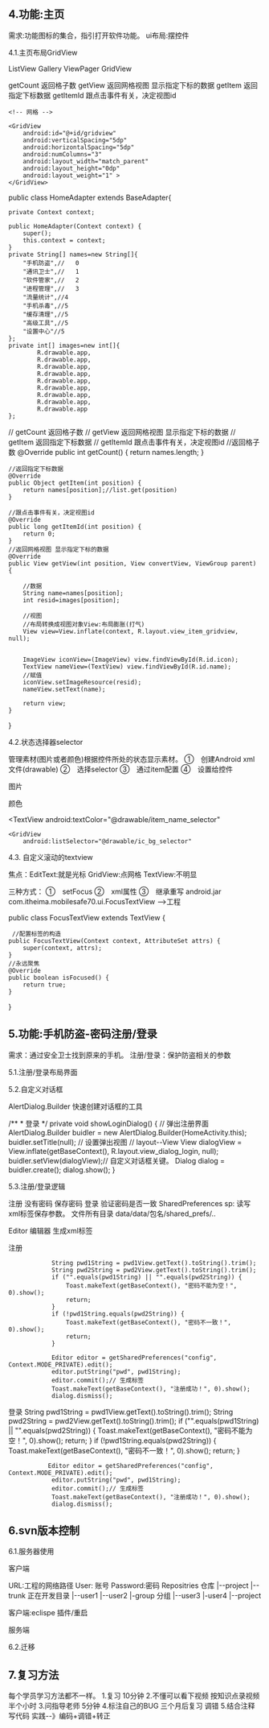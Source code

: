 ## 4.功能:主页 ##

需求:功能图标的集合，指引打开软件功能。
ui布局:摆控件

4.1.主页布局GridView

ListView  Gallery ViewPager  GridView

getCount	返回格子数
getView	    返回网格视图 显示指定下标的数据
getItem	    返回指定下标数据
getItemId	跟点击事件有关，决定视图id


    <!-- 网格 -->

    <GridView
        android:id="@+id/gridview"
        android:verticalSpacing="5dp"
        android:horizontalSpacing="5dp"
        android:numColumns="3"
        android:layout_width="match_parent"
        android:layout_height="0dp"
        android:layout_weight="1" >
    </GridView>


public class HomeAdapter extends BaseAdapter{
	
	private Context context;
	
	public HomeAdapter(Context context) {
		super();
		this.context = context;
	}
	private String[] names=new String[]{
		"手机防盗",//	0
		"通讯卫士",//	1
		"软件管家",//	2
		"进程管理",//	3
		"流量统计",//4	
		"手机杀毒",//5
		"缓存清理",//5
		"高级工具",//5
		"设置中心"//5
	};
	private int[] images=new int[]{
			R.drawable.app,
			R.drawable.app,
			R.drawable.app,
			R.drawable.app,
			R.drawable.app,
			R.drawable.app,
			R.drawable.app,
			R.drawable.app,
			R.drawable.app
	};

//	getCount	返回格子数
//	getView	返回网格视图 显示指定下标的数据
//	getItem	返回指定下标数据
//	getItemId	跟点击事件有关，决定视图id
	//返回格子数
	@Override
	public int getCount() {
		return names.length;
	}

	//返回指定下标数据
	@Override
	public Object getItem(int position) {
		return names[position];//list.get(position)
	}

	//跟点击事件有关，决定视图id
	@Override
	public long getItemId(int position) {
		return 0;
	}
	//返回网格视图 显示指定下标的数据
	@Override
	public View getView(int position, View convertView, ViewGroup parent) {
		
		//数据
		String name=names[position];
		int resid=images[position];
		
		//视图
		//布局转换成视图对象View:布局膨胀(打气)
		View view=View.inflate(context, R.layout.view_item_gridview, null);
	
	
		ImageView iconView=(ImageView) view.findViewById(R.id.icon);
		TextView nameView=(TextView) view.findViewById(R.id.name);
		//赋值
		iconView.setImageResource(resid);
		nameView.setText(name);
		
		return view;
	}

}



4.2.状态选择器selector

管理素材(图片或者颜色)根据控件所处的状态显示素材。
①　创建Android xml文件(drawable)
②　选择selector
③　通过item配置
④　设置给控件

图片

<?xml version="1.0" encoding="utf-8"?>
<selector xmlns:android="http://schemas.android.com/apk/res/android" >
    

<!--     按下 -->
<item android:drawable="@drawable/app_pressed" android:state_pressed="true"></item>
<!--     默认 -->
<item android:drawable="@drawable/app"></item>
</selector>

颜色

<?xml version="1.0" encoding="utf-8"?>
<selector xmlns:android="http://schemas.android.com/apk/res/android" >

<!--     按下 -->
<item android:color="@color/item_name_pressed" android:state_pressed="true"/>
<!--     默认 -->
<item android:color="@color/item_name_default"/>
</selector>


 <TextView
        android:textColor="@drawable/item_name_selector"

<!-- 网格 -->
<!-- listSelector列表选择器： 给getView设置背景 -->
    <GridView
        android:listSelector="@drawable/ic_bg_selector"


4.3.	自定义滚动的textview

焦点：EditText:就是光标
      GridView:点网格
      TextView:不明显

三种方式：
①　setFocus
②　xml属性
③　继承重写
    <TextView
       android:focusable="true"
       android:focusableInTouchMode="true"
TextView:-->android.jar
com.itheima.mobilesafe70.ui.FocusTextView  -->工程

public class FocusTextView extends TextView {

	 //配置标签的构造
	public FocusTextView(Context context, AttributeSet attrs) {
		super(context, attrs);
	}
	//永远聚焦  
	@Override
	public boolean isFocused() {
		return true;
	}

}



## 5.功能:手机防盗-密码注册/登录 ##

需求：通过安全卫士找到原来的手机。
注册/登录：保护防盗相关的参数
 
5.1.注册/登录布局界面

5.2.自定义对话框

AlertDialog.Builder	快速创建对话框的工具
	
/**
	 * 登录
	 */
	private void showLoginDialog() {
		// 弹出注册界面
		AlertDialog.Builder buidler = new AlertDialog.Builder(HomeActivity.this);
		buidler.setTitle(null);
		// 设置弹出视图
		// layout--View
		View dialogView = View.inflate(getBaseContext(), R.layout.view_dialog_login, null);
		buidler.setView(dialogView);// 自定义对话框关键。
		Dialog dialog = buidler.create();
		dialog.show();
	}


5.3.注册/登录逻辑
 
 
注册 没有密码 保存密码
登录 验证密码是否一致
SharedPreferences	 sp: 读写xml标签保存参数。
                      文件所有目录 
                      data/data/包名/shared_prefs/..

Editor	 编辑器 生成xml标签 

注册

				String pwd1String = pwd1View.getText().toString().trim();
				String pwd2String = pwd2View.getText().toString().trim();
				if ("".equals(pwd1String) || "".equals(pwd2String)) {
					Toast.makeText(getBaseContext(), "密码不能为空！", 0).show();
					return;
				}
				if (!pwd1String.equals(pwd2String)) {
					Toast.makeText(getBaseContext(), "密码不一致！", 0).show();
					return;
				}

				Editor editor = getSharedPreferences("config", Context.MODE_PRIVATE).edit();
				editor.putString("pwd", pwd1String);
				editor.commit();// 生成标签
				Toast.makeText(getBaseContext(), "注册成功！", 0).show();
				dialog.dismiss();


登录 
				String pwd1String = pwd1View.getText().toString().trim();
				String pwd2String = pwd2View.getText().toString().trim();
				if ("".equals(pwd1String) || "".equals(pwd2String)) {
					Toast.makeText(getBaseContext(), "密码不能为空！", 0).show();
					return;
				}
				if (!pwd1String.equals(pwd2String)) {
					Toast.makeText(getBaseContext(), "密码不一致！", 0).show();
					return;
				}

			   Editor editor = getSharedPreferences("config", Context.MODE_PRIVATE).edit();
				editor.putString("pwd", pwd1String);
				editor.commit();// 生成标签
				Toast.makeText(getBaseContext(), "注册成功！", 0).show();
				dialog.dismiss();




## 6.svn版本控制 ##

6.1.服务器使用

客户端
 
URL:工程的网络路径 
User: 账号
Password:密码
Repositries 仓库
       |--project 
           |--trunk 正在开发目录 
               |--user1
               |--user2
               |-group 分组
                       |--user3
                       |-user4
       |--project
 
客户端:eclispe 插件/重启
 
服务端

6.2.迁移
 

## 7.复习方法 ##

每个学员学习方法都不一样。
1.复习	10分钟
2.不懂可以看下视频	按知识点录视频  半个小时
3.问指导老师	 5分钟
4.标注自己的BUG	三个月后复习  调错
5.结合注释写代码	实践--》编码+调错+转正







